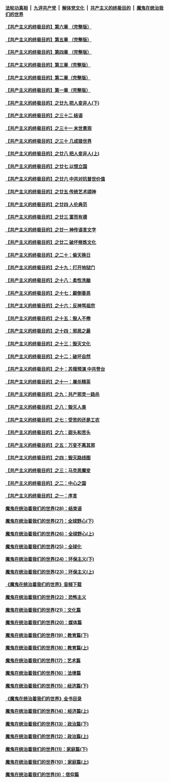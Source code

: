 ####  [法轮功真相](../../../../basic/blob/master/README.md?t=06290802) &nbsp;|&nbsp; [九评共产党](../../../../9ping.md/blob/master/README.md?t=06290802) &nbsp;|&nbsp; [解体党文化](../../../../jtdwh.md/blob/master/README.md?t=06290802)  &nbsp;|&nbsp; [共产主义的终极目的](../../../../gczydzjmd.md/blob/master/README.md?t=06290802) &nbsp;|&nbsp; [魔鬼在统治我们的世界](../../../../mgztzwmdsj.md/blob/master/README.md?t=06290802) 

#### [【共产主义的终极目的】第六章 （完整版）](../pages/nsc422/n11428913.md?t=06290802) 

#### [【共产主义的终极目的】第五章 （完整版）](../pages/nsc422/n11428912.md?t=06290802) 

#### [【共产主义的终极目的】第四章 （完整版）](../pages/nsc422/n11428907.md?t=06290802) 

#### [【共产主义的终极目的】第三章（完整版）](../pages/nsc422/n11428848.md?t=06290802) 

#### [【共产主义的终极目的】第二章（完整版）](../pages/nsc422/n11428831.md?t=06290802) 

#### [【共产主义的终极目的】第一章（完整版）](../pages/nsc422/n11417651.md?t=06290802) 

#### [【共产主义的终极目的】之廿九 把人变非人(下)](../pages/nsc422/n11344140.md?t=06290802) 

#### [【共产主义的终极目的】之三十二 结语](../pages/nsc422/n11360535.md?t=06290802) 

#### [【共产主义的终极目的】之三十一 末世景观](../pages/nsc422/n11351129.md?t=06290802) 

#### [【共产主义的终极目的】之三十 几成狼世界](../pages/nsc422/n11348280.md?t=06290802) 

#### [【共产主义的终极目的】之廿八 把人变非人(上)](../pages/nsc422/n11340492.md?t=06290802) 

#### [【共产主义的终极目的】之廿七 以恨立国](../pages/nsc422/n11336944.md?t=06290802) 

#### [【共产主义的终极目的】之廿六 中共对抗普世价值](../pages/nsc422/n11324785.md?t=06290802) 

#### [【共产主义的终极目的】之廿五 传统艺术颂神](../pages/nsc422/n11296396.md?t=06290802) 

#### [【共产主义的终极目的】之廿四 人伦典范](../pages/nsc422/n11296397.md?t=06290802) 

#### [【共产主义的终极目的】之廿三 富而有德](../pages/nsc422/n11283598.md?t=06290802) 

#### [【共产主义的终极目的】之廿一 神传语言文字](../pages/nsc422/n11263265.md?t=06290802) 

#### [【共产主义的终极目的】之廿二 破坏修炼文化](../pages/nsc422/n11245728.md?t=06290802) 

#### [【共产主义的终极目的】之二十：偷天换日](../pages/nsc422/n11238846.md?t=06290802) 

#### [【共产主义的终极目的】之十九：打开地狱门](../pages/nsc422/n11206376.md?t=06290802) 

#### [【共产主义的终极目的】之十八：柔性洗脑](../pages/nsc422/n11199994.md?t=06290802) 

#### [【共产主义的终极目的】之十七：颠倒善恶](../pages/nsc422/n11179782.md?t=06290802) 

#### [【共产主义的终极目的】之十六：反神骂祖宗](../pages/nsc422/n11166798.md?t=06290802) 

#### [【共产主义的终极目的】之十五：毁人不倦](../pages/nsc422/n11166792.md?t=06290802) 

#### [【共产主义的终极目的】之十四：邪恶之最](../pages/nsc422/n11150249.md?t=06290802) 

#### [【共产主义的终极目的】之十三：毁灭文化](../pages/nsc422/n11135227.md?t=06290802) 

#### [【共产主义的终极目的】之十二：破坏自然](../pages/nsc422/n11135214.md?t=06290802) 

#### [【共产主义的终极目的】之十：苏俄预演 中共登台](../pages/nsc422/n11118424.md?t=06290802) 

#### [【共产主义的终极目的】之十一：屠杀精英](../pages/nsc422/n11118442.md?t=06290802) 

#### [【共产主义的终极目的】之九：共产邪灵一路杀](../pages/nsc422/n11114139.md?t=06290802) 

#### [【共产主义的终极目的】之八：毁灭人类](../pages/nsc422/n11108503.md?t=06290802) 

#### [【共产主义的终极目的】之七：受苦的还是工农](../pages/nsc422/n11101809.md?t=06290802) 

#### [【共产主义的终极目的】之六：甜头和苦头](../pages/nsc422/n11096971.md?t=06290802) 

#### [【共产主义的终极目的】之五：万变不离其邪](../pages/nsc422/n11091285.md?t=06290802) 

#### [【共产主义的终极目的】之四：毁灭路线图](../pages/nsc422/n11086284.md?t=06290802) 

#### [【共产主义的终极目的】之三：马克思魔变](../pages/nsc422/n11061941.md?t=06290802) 

#### [【共产主义的终极目的】之二：中心之国](../pages/nsc422/n11047728.md?t=06290802) 

#### [【共产主义的终极目的】之一：序言](../pages/nsc422/n11086077.md?t=06290802) 

#### [魔鬼在统治着我们的世界(28)：结束语](../pages/nsc422/n10936246.md?t=06290802) 

#### [魔鬼在统治着我们的世界(27)：全球野心(下)](../pages/nsc422/n10928319.md?t=06290802) 

#### [魔鬼在统治着我们的世界(26)：全球野心(上)](../pages/nsc422/n10900318.md?t=06290802) 

#### [魔鬼在统治着我们的世界(25)：全球化](../pages/nsc422/n10788205.md?t=06290802) 

#### [魔鬼在统治着我们的世界(24)：环保主义(下)](../pages/nsc422/n10695307.md?t=06290802) 

#### [魔鬼在统治着我们的世界(23)：环保主义(上)](../pages/nsc422/n10688613.md?t=06290802) 

#### [《魔鬼在统治着我们的世界》音频下载](../pages/nsc422/n10635553.md?t=06290802) 

#### [魔鬼在统治着我们的世界(22)：恐怖主义](../pages/nsc422/n10614727.md?t=06290802) 

#### [魔鬼在统治着我们的世界(21)：文化篇](../pages/nsc422/n10597706.md?t=06290802) 

#### [魔鬼在统治着我们的世界(20)：媒体篇](../pages/nsc422/n10586579.md?t=06290802) 

#### [魔鬼在统治着我们的世界(19)：教育篇(下)](../pages/nsc422/n10564808.md?t=06290802) 

#### [魔鬼在统治着我们的世界(18)：教育篇(上)](../pages/nsc422/n10526970.md?t=06290802) 

#### [魔鬼在统治着我们的世界(17)：艺术篇](../pages/nsc422/n10499093.md?t=06290802) 

#### [魔鬼在统治着我们的世界(16)：法律篇](../pages/nsc422/n10485969.md?t=06290802) 

#### [魔鬼在统治着我们的世界(15)：经济篇(下)](../pages/nsc422/n10469975.md?t=06290802) 

#### [《魔鬼在统治着我们的世界》全书目录](../pages/nsc422/n10464261.md?t=06290802) 

#### [魔鬼在统治着我们的世界(14)：经济篇(上)](../pages/nsc422/n10457370.md?t=06290802) 

#### [魔鬼在统治着我们的世界(13)：政治篇(下)](../pages/nsc422/n10448270.md?t=06290802) 

#### [魔鬼在统治着我们的世界(12)：政治篇(上)](../pages/nsc422/n10444576.md?t=06290802) 

#### [魔鬼在统治着我们的世界(11)：家庭篇(下)](../pages/nsc422/n10440961.md?t=06290802) 

#### [魔鬼在统治着我们的世界(10)：家庭篇(上)](../pages/nsc422/n10435448.md?t=06290802) 

#### [魔鬼在统治着我们的世界(9)：信仰篇](../pages/nsc422/n10432159.md?t=06290802) 


